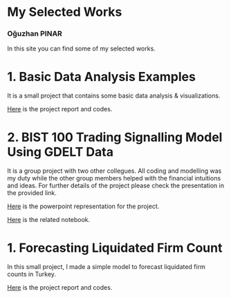 # My Selected Works
### Oğuzhan PINAR

In this site you can find some of my selected works.


# 1. Basic Data Analysis Examples
It is a small project that contains some basic data analysis & visualizations.

[Here](Basic_data_analysis.html) is the project report and codes.

# 2. BIST 100 Trading Signalling Model Using GDELT Data
It is a group project with two other collegues. All coding and modelling was my duty while the other group members helped with the financial intuitions and ideas. For further details of the project please check the presentation in the provided link.

[Here](bist_100_signalling.pdf) is the powerpoint representation for the project.

[Here](bist_100_signalling.ipynb) is the related notebook.


# 1. Forecasting Liquidated Firm Count 
In this small project, I made a simple model to forecast liquidated firm counts in Turkey.

[Here](Liq_firm.html) is the project report and codes.
